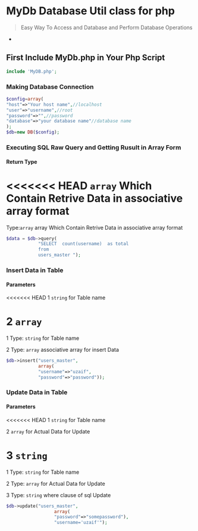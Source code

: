 # MyDb Database Util class for php

> Easy Way To Access and Database and Perform Database Operations

-

## First Include  MyDb.php in Your Php Script

```php
include 'MyDB.php';
```

### Making Database Connection

```php
$config=array(
"host"=>"Your host name",//localhost 
"user"=>"username",//root
"password"=>"",//password
"database"=>"your database name"//database name
);
$db=new DB($config);
```
### Executing SQL Raw Query and Getting Rusult in  Array Form

#### Return Type
<<<<<<< HEAD
`array`
Which Contain Retrive Data in associative array format 
=======
Type:`array`
array Which Contain Retrive Data in associative array format 

```php
$data = $db->query(
 			"SELECT  count(username)  as total 
			from
			users_master ");
```

 
### Insert Data in Table 
#### Parameters
<<<<<<< HEAD
1 `string` 
for Table name
	 
2 `array`
=======
1 Type: `string` 
for Table name
	 
2 Type: `array`
associative array for insert Data	

```php
$db->insert("users_master",
			array(
			"username"=>"uzaif",
			"password"=>"password")); 
```
### Update Data in Table
#### Parameters
<<<<<<< HEAD
1 `string` 
for Table name
	 
2 `array`
for Actual Data for Update	
	 
3 `string`
=======
1 Type: `string` 
for Table name
	 
2 Type: `array`
for Actual Data for Update	
	 
3 Type: `string`
where clause of sql Update	

	
```php
$db->update("users_master",
				  array(
				  "password"=>"somepassword"),
				  "username='uzaif'");
```
